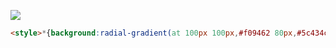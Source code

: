 ![](https://cssbattle.dev/targets/18.png)

```HTML
<style>*{background:radial-gradient(at 100px 100px,#f09462 80px,#5c434c 0)-10px -10px;background-size:100px 100px}*>*{margin:10 210 210 110;color:F5D6B4;background:#f5d6b4;border-radius:1in 0 0 0;box-shadow:200px 0,-100px 100px,100px 100px,0 200px,200px 200px
```
